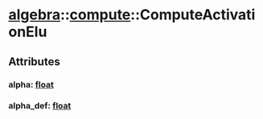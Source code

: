 # [algebra](/libs/algebra/)::[compute](/libs/algebra/compute/)::ComputeActivationElu

## Attributes

### alpha:&nbsp;[float](/libs/std/core/type.float.md)

### alpha_def:&nbsp;[float](/libs/std/core/type.float.md)
